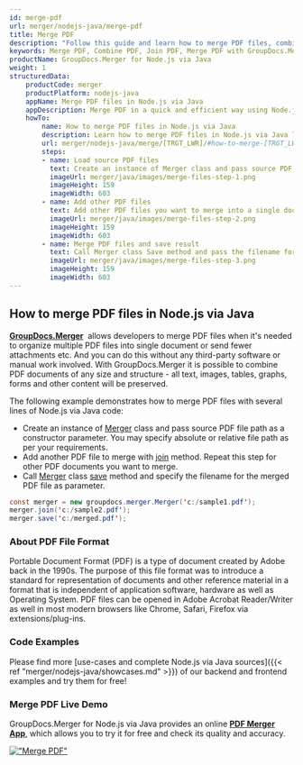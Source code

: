 ```yaml
---
id: merge-pdf
url: merger/nodejs-java/merge-pdf
title: Merge PDF
description: "Follow this guide and learn how to merge PDF files, combine several PDFs into one using GroupDocs.Merger for Node.js via Java API and couple lines of code"
keywords: Merge PDF, Combine PDF, Join PDF, Merge PDF with GroupDocs.Merger for Node.js via Java
productName: GroupDocs.Merger for Node.js via Java
weight: 1
structuredData:
    productCode: merger
    productPlatform: nodejs-java
    appName: Merge PDF files in Node.js via Java
    appDescription: Merge PDF in a quick and efficient way using Node.js via Java language and GroupDocs.Merger for .NET API, without the use of any third-party software like Microsoft or Open Office.
    howTo:
        name: How to merge PDF files in Node.js via Java 
        description: Learn how to merge PDF files in Node.js via Java language and GroupDocs.Merger for .NET API, without the use of any third-party software like Microsoft or Open Office.
        url: merger/nodejs-java/merge/[TRGT_LWR]/#how-to-merge-[TRGT_LWR]-files-in-java
        steps:
        - name: Load source PDF files 
          text: Create an instance of Merger class and pass source PDF file path as a constructor parameter. You may specify absolute or relative file path as per your requirements. 
          imageUrl: merger/java/images/merge-files-step-1.png
          imageHeight: 159
          imageWidth: 603
        - name: Add other PDF files
          text: Add other PDF files you want to merge into a single document with Join method of Merger class.
          imageUrl: merger/java/images/merge-files-step-2.png
          imageHeight: 159
          imageWidth: 603
        - name: Merge PDF files and save result 
          text: Call Merger class Save method and pass the filename for the resultant PDF file as parameter.
          imageUrl: merger/java/images/merge-files-step-3.png
          imageHeight: 159
          imageWidth: 603
---
```


## How to merge PDF files in Node.js via Java

**[GroupDocs.Merger](https://products.groupdocs.com/merger/nodejs-java)**  allows developers to merge PDF files when it's needed to organize multiple
 PDF files into single document or send fewer attachments etc. And you can do this without any third-party software or manual work involved.
 With GroupDocs.Merger it is possible to combine PDF documents of any size and structure - all text, images, tables, graphs, forms and other content will be preserved.

The following example demonstrates how to merge PDF files with several lines of Node.js via Java code:

* Create an instance of [Merger](https://reference.groupdocs.com/merger/java/com.groupdocs.merger/Merger) class and pass source PDF file path as a constructor parameter. You may specify absolute or relative file path as per your requirements.
* Add another PDF file to merge with [join](https://reference.groupdocs.com/merger/java/com.groupdocs.merger/Merger#join(java.io.InputStream)) method. Repeat this step for other PDF documents you want to merge.
* Call [Merger](https://reference.groupdocs.com/merger/java/com.groupdocs.merger/Merger) class [save](https://reference.groupdocs.com/merger/java/com.groupdocs.merger/Merger#save(java.io.OutputStream)) method and specify the filename for the merged PDF file as parameter.

```java
const merger = new groupdocs.merger.Merger('c:/sample1.pdf');
merger.join('c:/sample2.pdf');
merger.save('c:/merged.pdf');
```

### About PDF File Format

Portable Document Format (PDF) is a type of document created by Adobe back in the 1990s. The purpose of this file format was to introduce a standard for representation of documents and other reference material in a format that is independent of application software, hardware as well as Operating System. PDF files can be opened in Adobe Acrobat Reader/Writer as well in most modern browsers like Chrome, Safari, Firefox via extensions/plug-ins.

### Code Examples

Please find more [use-cases and complete Node.js via Java sources]({{< ref "merger/nodejs-java/showcases.md" >}}) of our backend and frontend examples and try them for free!

### Merge PDF Live Demo

GroupDocs.Merger for Node.js via Java provides an online [**PDF Merger App**](https://products.groupdocs.app/merger/pdf), which allows you to try it for free and check its quality and accuracy.

[!["Merge PDF"](/merger/java/images/merge/merge-pdf.png)](https://products.groupdocs.app/merger/pdf)